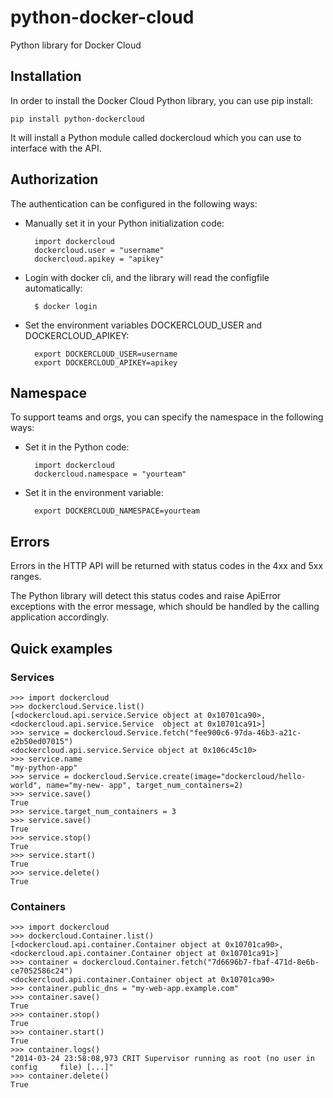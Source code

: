 # python-docker-cloud

Python library for Docker Cloud

## Installation

In order to install the Docker Cloud Python library, you can use pip install:

	pip install python-dockercloud

It will install a Python module called dockercloud which you can use to interface with the API.

## Authorization

The authentication can be configured in the following ways:

* Manually set it in your Python initialization code:

		import dockercloud
		dockercloud.user = "username"
		dockercloud.apikey = "apikey"

* Login with docker cli, and the library will read the configfile automatically:

		$ docker login

* Set the environment variables DOCKERCLOUD_USER and DOCKERCLOUD_APIKEY:

		export DOCKERCLOUD_USER=username
		export DOCKERCLOUD_APIKEY=apikey

## Namespace

To support teams and orgs, you can specify the namespace in the following ways:

* Set it in the Python code:

        import dockercloud
        dockercloud.namespace = "yourteam"

* Set it in the environment variable:

        export DOCKERCLOUD_NAMESPACE=yourteam

## Errors

Errors in the HTTP API will be returned with status codes in the 4xx and 5xx ranges.

The Python library will detect this status codes and raise ApiError exceptions with the error message, which should be handled by the calling application accordingly.


## Quick examples

### Services

	>>> import dockercloud
	>>> dockercloud.Service.list()
	[<dockercloud.api.service.Service object at 0x10701ca90>, <dockercloud.api.service.Service 	object at 0x10701ca91>]
	>>> service = dockercloud.Service.fetch("fee900c6-97da-46b3-a21c-e2b50ed07015")
	<dockercloud.api.service.Service object at 0x106c45c10>
	>>> service.name
	"my-python-app"
	>>> service = dockercloud.Service.create(image="dockercloud/hello-world", name="my-new-	app", target_num_containers=2)
	>>> service.save()
	True
	>>> service.target_num_containers = 3
	>>> service.save()
	True
	>>> service.stop()
	True
	>>> service.start()
	True
	>>> service.delete()
	True

### Containers

	>>> import dockercloud
	>>> dockercloud.Container.list()
	[<dockercloud.api.container.Container object at 0x10701ca90>, <dockercloud.api.container.Container object at 0x10701ca91>]
	>>> container = dockercloud.Container.fetch("7d6696b7-fbaf-471d-8e6b-ce7052586c24")
	<dockercloud.api.container.Container object at 0x10701ca90>
	>>> container.public_dns = "my-web-app.example.com"
	>>> container.save()
	True
	>>> container.stop()
	True
	>>> container.start()
	True
	>>> container.logs()
	"2014-03-24 23:58:08,973 CRIT Supervisor running as root (no user in config 	file) [...]"
	>>> container.delete()
	True
